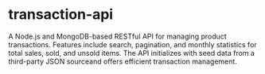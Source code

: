 # transaction-api
A Node.js and MongoDB-based RESTful API for managing product transactions. Features include search, pagination, and monthly statistics for total sales, sold, and unsold items. The API initializes with seed data from a third-party JSON sourceand offers efficient transaction management.
